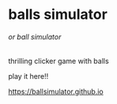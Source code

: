 # balls simulator

###### or ball simulator

thrilling clicker game with balls

play it here!!

https://ballsimulator.github.io
